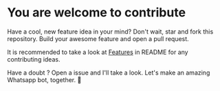 # You are welcome to contribute

Have a cool, new feature idea in your mind? Don't wait, star and fork this repository. Build your awesome feature and open a pull request.

It is recommended to take a look at [Features](https://github.com/ameybhavsar24/ww-classroom-bot#features) in README for any contributing ideas. 

Have a doubt ? Open a issue and I'll take a look. Let's make an amazing Whatsapp bot, together. :rocket:
